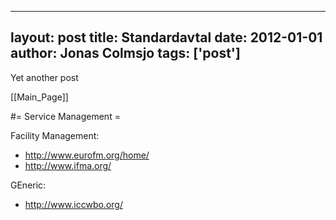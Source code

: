 
---
layout: post
title: Standardavtal
date: 2012-01-01
author: Jonas Colmsjo
tags: ['post']
---

Yet another post





[[Main_Page]]


#= Service Management =

Facility Management:
* http://www.eurofm.org/home/
* http://www.ifma.org/


GEneric:
* http://www.iccwbo.org/
